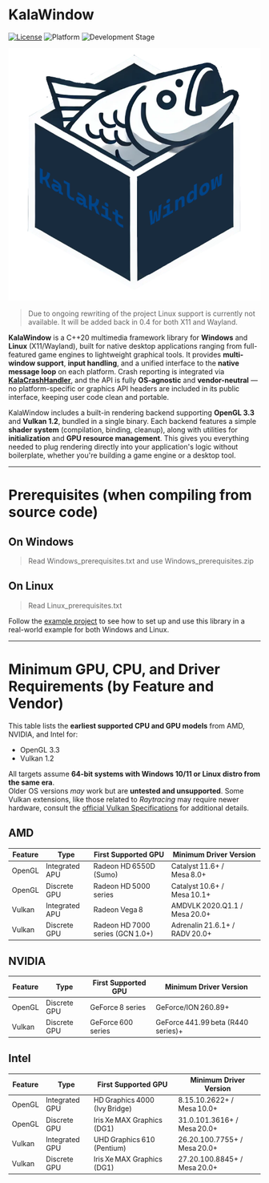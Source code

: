 # KalaWindow

[![License](https://img.shields.io/badge/license-Zlib-blue)](LICENSE.md)
![Platform](https://img.shields.io/badge/platform-Windows%20%7C%20Linux-brightgreen)
![Development Stage](https://img.shields.io/badge/development-Alpha-yellow)

![Logo](logo.png)

> Due to ongoing rewriting of the project Linux support is currently not available. It will be added back in 0.4 for both X11 and Wayland. 

**KalaWindow** is a C++20 multimedia framework library for **Windows** and **Linux** (X11/Wayland), built for native desktop applications ranging from full-featured game engines to lightweight graphical tools. It provides **multi-window support**, **input handling**, and a unified interface to the **native message loop** on each platform. Crash reporting is integrated via [**KalaCrashHandler**](https://github.com/KalaKit/KalaCrashHandler), and the API is fully **OS-agnostic** and **vendor-neutral** — no platform-specific or graphics API headers are included in its public interface, keeping user code clean and portable.

KalaWindow includes a built-in rendering backend supporting **OpenGL 3.3** and **Vulkan 1.2**, bundled in a single binary. Each backend features a simple **shader system** (compilation, binding, cleanup), along with utilities for **initialization** and **GPU resource management**. This gives you everything needed to plug rendering directly into your application's logic without boilerplate, whether you're building a game engine or a desktop tool.

---

# Prerequisites (when compiling from source code)

## On Windows

> Read Windows_prerequisites.txt and use Windows_prerequisites.zip

## On Linux

> Read Linux_prerequisites.txt

Follow the [example project](https://github.com/KalaKit/KalaTestProject) to see how to set up and use this library in a real-world example for both Windows and Linux.

---

# Minimum GPU, CPU, and Driver Requirements (by Feature and Vendor)

This table lists the **earliest supported CPU and GPU models** from AMD, NVIDIA, and Intel for:

- OpenGL 3.3
- Vulkan 1.2

All targets assume **64-bit systems with Windows 10/11 or Linux distro from the same era**.  
Older OS versions *may* work but are **untested and unsupported**.
Some Vulkan extensions, like those related to *Raytracing* may require newer hardware, consult the [official Vulkan Specifications](https://registry.khronos.org/vulkan/specs/latest/html/vkspec.html) for additional details.

## AMD

| Feature | Type           | First Supported GPU              | Minimum Driver Version         |
|---------|----------------|----------------------------------|--------------------------------|
| OpenGL  | Integrated APU | Radeon HD 6550D (Sumo)           | Catalyst 11.6+    / Mesa 8.0+  |
| OpenGL  | Discrete GPU   | Radeon HD 5000 series            | Catalyst 10.6+    / Mesa 10.1+ |
| Vulkan  | Integrated APU | Radeon Vega 8                    | AMDVLK 2020.Q1.1  / Mesa 20.0+ |
| Vulkan  | Discrete GPU   | Radeon HD 7000 series (GCN 1.0+) | Adrenalin 21.6.1+ / RADV 20.0+ |

## NVIDIA

| Feature | Type         | First Supported GPU | Minimum Driver Version             |
|---------|--------------|---------------------|------------------------------------|
| OpenGL  | Discrete GPU | GeForce 8 series    | GeForce/ION 260.89+                |
| Vulkan  | Discrete GPU | GeForce 600 series  | GeForce 441.99 beta (R440 series)+ |

## Intel

| Feature | Type           | First Supported GPU           | Minimum Driver Version       |
|---------|----------------|-------------------------------|------------------------------|
| OpenGL  | Integrated GPU | HD Graphics 4000 (Ivy Bridge) | 8.15.10.2622+   / Mesa 10.0+ |
| OpenGL  | Discrete GPU   | Iris Xe MAX Graphics (DG1)    | 31.0.101.3616+  / Mesa 20.0+ |
| Vulkan  | Integrated GPU | UHD Graphics 610 (Pentium)    | 26.20.100.7755+ / Mesa 20.0+ |
| Vulkan  | Discrete GPU   | Iris Xe MAX Graphics (DG1)    | 27.20.100.8845+ / Mesa 20.0+ |
